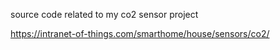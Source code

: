 source code related to my co2 sensor project

https://intranet-of-things.com/smarthome/house/sensors/co2/ 
